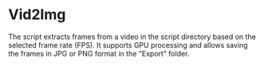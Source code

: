# Vid2Img
The script extracts frames from a video in the script directory based on the selected frame rate (FPS). It supports GPU processing and allows saving the frames in JPG or PNG format in the "Export" folder.
